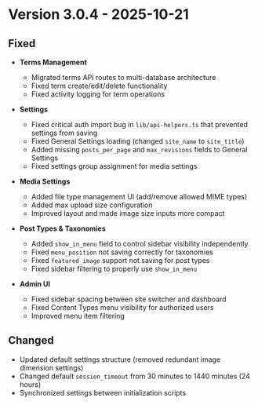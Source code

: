 # Version 3.0.4 - 2025-10-21

## Fixed

- **Terms Management**
  - Migrated terms API routes to multi-database architecture
  - Fixed term create/edit/delete functionality
  - Fixed activity logging for term operations

- **Settings**
  - Fixed critical auth import bug in `lib/api-helpers.ts` that prevented settings from saving
  - Fixed General Settings loading (changed `site_name` to `site_title`)
  - Added missing `posts_per_page` and `max_revisions` fields to General Settings
  - Fixed settings group assignment for media settings

- **Media Settings**
  - Added file type management UI (add/remove allowed MIME types)
  - Added max upload size configuration
  - Improved layout and made image size inputs more compact

- **Post Types & Taxonomies**
  - Added `show_in_menu` field to control sidebar visibility independently
  - Fixed `menu_position` not saving correctly for taxonomies
  - Fixed `featured_image` support not saving for post types
  - Fixed sidebar filtering to properly use `show_in_menu`

- **Admin UI**
  - Fixed sidebar spacing between site switcher and dashboard
  - Fixed Content Types menu visibility for authorized users
  - Improved menu item filtering

## Changed

- Updated default settings structure (removed redundant image dimension settings)
- Changed default `session_timeout` from 30 minutes to 1440 minutes (24 hours)
- Synchronized settings between initialization scripts
